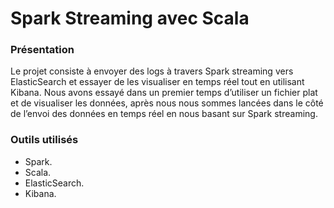 # Spark Streaming avec Scala 
### Présentation
Le projet consiste à envoyer  des logs à travers Spark streaming vers ElasticSearch et essayer de les visualiser en temps réel tout en utilisant Kibana. Nous avons essayé dans un premier temps d’utiliser un fichier plat et de visualiser les données, après nous nous sommes lancées dans le côté de l’envoi des données en temps réel en nous basant sur Spark streaming.
### Outils utilisés
- Spark.
- Scala.
- ElasticSearch.
- Kibana.

